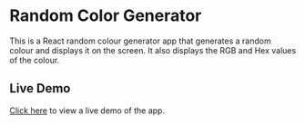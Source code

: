 # Random Color Generator
This is a React random colour generator app that generates a random colour and displays it on the screen. It also displays the RGB and Hex values of the colour.

## Live Demo
[Click here](https://mohitur669.github.io/Random-Color-Generator) to view a live demo of the app.
